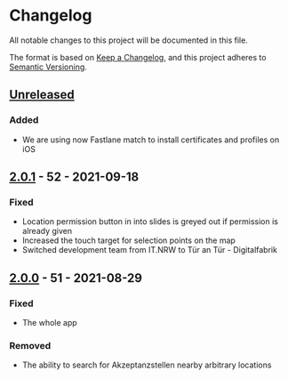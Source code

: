 # Changelog
All notable changes to this project will be documented in this file.

The format is based on [Keep a Changelog](https://keepachangelog.com/en/1.0.0/),
and this project adheres to [Semantic Versioning](https://semver.org/spec/v2.0.0.html).

## [Unreleased]
### Added
- We are using now Fastlane match to install certificates and profiles on iOS

## [2.0.1] - 52 - 2021-09-18
### Fixed
- Location permission button in into slides is greyed out if permission is already given
- Increased the touch target for selection points on the map
- Switched development team from IT.NRW to Tür an Tür - Digitalfabrik


## [2.0.0] - 51 - 2021-08-29
### Fixed
- The whole app
### Removed
- The ability to search for Akzeptanzstellen nearby arbitrary locations

[Unreleased]: https://github.com/ehrenamtskarte/ehrenamtskarte/compare/v2.0.1...HEAD
[2.0.1]: https://github.com/ehrenamtskarte/ehrenamtskarte/compare/v2.0.0...v2.0.1
[2.0.0]: https://github.com/ehrenamtskarte/ehrenamtskarte/releases/tag/v2.0.0

